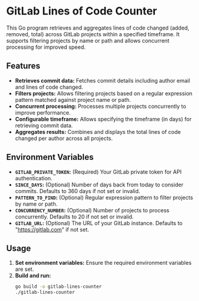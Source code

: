 # GitLab Lines of Code Counter

This Go program retrieves and aggregates lines of code changed (added, removed, total) across GitLab projects within a specified timeframe. It supports filtering projects by name or path and allows concurrent processing for improved speed.

## Features

* **Retrieves commit data:** Fetches commit details including author email and lines of code changed.
* **Filters projects:**  Allows filtering projects based on a regular expression pattern matched against project name or path.
* **Concurrent processing:** Processes multiple projects concurrently to improve performance.
* **Configurable timeframe:**  Allows specifying the timeframe (in days) for retrieving commit data.
* **Aggregates results:** Combines and displays the total lines of code changed per author across all projects.

## Environment Variables

* **`GITLAB_PRIVATE_TOKEN`:** (Required) Your GitLab private token for API authentication.
* **`SINCE_DAYS`:**  (Optional) Number of days back from today to consider commits. Defaults to 360 days if not set or invalid.
* **`PATTERN_TO_FIND`:** (Optional) Regular expression pattern to filter projects by name or path.
* **`CONCURRENCY_NUMBER`:** (Optional) Number of projects to process concurrently. Defaults to 20 if not set or invalid.
* **`GITLAB_URL`:** (Optional) The URL of your GitLab instance. Defaults to "https://gitlab.com" if not set.

## Usage

1. **Set environment variables:**  Ensure the required environment variables are set.
2. **Build and run:**
   ```bash
   go build -o gitlab-lines-counter 
   ./gitlab-lines-counter